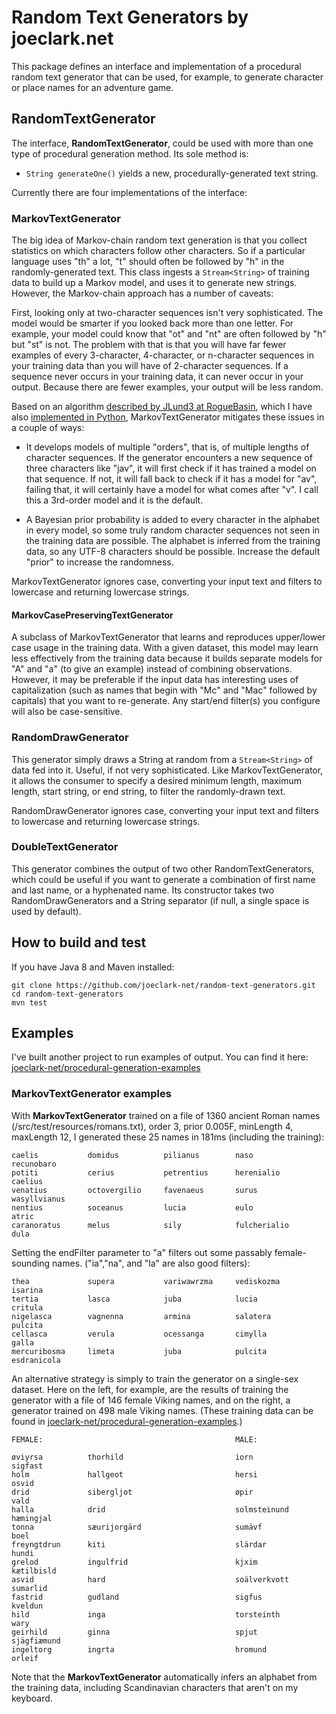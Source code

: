 # Random Text Generators by joeclark.net

This package defines an interface and implementation of a procedural random text generator that can be used, for example, to generate character or place names for an adventure game.

## RandomTextGenerator

The interface, **RandomTextGenerator**, could be used with more than one type of procedural generation method.  Its sole method is:
 
- `String generateOne()` yields a new, procedurally-generated text string.

Currently there are four implementations of the interface: 

### MarkovTextGenerator

The big idea of Markov-chain random text generation is that you collect statistics on which characters follow other characters.  So if a particular language uses "th" a lot, "t" should often be followed by "h" in the randomly-generated text.  This class ingests a `Stream<String>` of training data to build up a Markov model, and uses it to generate new strings. However, the Markov-chain approach has a number of caveats:

First, looking only at two-character sequences isn't very sophisticated. The model would be smarter if you looked back more than one letter.  For example, your model could know that "ot" and "nt" are often followed by "h" but "st" is not. The problem with that is that you will have far fewer examples of every 3-character, 4-character, or n-character sequences in your training data than you will have of 2-character sequences.  If a sequence never occurs in your training data, it can never occur in your output.  Because there are fewer examples, your output will be less random.

Based on an algorithm [described by JLund3 at RogueBasin](http://roguebasin.roguelikedevelopment.org/index.php?title=Names_from_a_high_order_Markov_Process_and_a_simplified_Katz_back-off_scheme),  which I have also [implemented in Python](https://github.com/joeclark-phd/roguestate/blob/master/program/namegen.py), MarkovTextGenerator mitigates these issues in a couple of ways:

- It develops models of multiple "orders", that is, of multiple lengths of character sequences.  If the generator encounters a new sequence of three characters like "jav", it will first check if it has trained a model on that sequence.  If not, it will fall back to check if it has a model for "av", failing that, it will certainly have a model for what comes after "v".  I call this a 3rd-order model and it is the default.

- A Bayesian prior probability is added to every character in the alphabet in every model, so some truly random character sequences not seen in the training data are possible.  The alphabet is inferred from the training data, so any UTF-8 characters should be possible.  Increase the default "prior" to increase the randomness.

MarkovTextGenerator ignores case, converting your input text and filters to lowercase and returning lowercase strings.

#### MarkovCasePreservingTextGenerator

A subclass of MarkovTextGenerator that learns and reproduces upper/lower case usage in the training data.  With a given dataset, this model may learn less effectively from the training data because it builds separate models for "A" and "a" (to give an example) instead of combining observations.  However, it may be preferable if the input data has interesting uses of capitalization (such as names that begin with "Mc" and "Mac" followed by capitals) that you want to re-generate.  Any start/end filter(s) you configure will also be case-sensitive.

### RandomDrawGenerator

This generator simply draws a String at random from a `Stream<String>` of data fed into it.  Useful, if not very sophisticated.  Like MarkovTextGenerator, it allows the consumer to specify a desired minimum length, maximum length, start string, or end string, to filter the randomly-drawn text.

RandomDrawGenerator ignores case, converting your input text and filters to lowercase and returning lowercase strings.

### DoubleTextGenerator

This generator combines the output of two other RandomTextGenerators, which could be useful if you want to generate a combination of first name and last name, or a hyphenated name.  Its constructor takes two RandomDrawGenerators and a String separator (if null, a single space is used by default).


## How to build and test

If you have Java 8 and Maven installed:

    git clone https://github.com/joeclark-net/random-text-generators.git
    cd random-text-generators
    mvn test

## Examples

I've built another project to run examples of output.  You can find it here: [joeclark-net/procedural-generation-examples](https://github.com/joeclark-phd/procedural-generation-examples)

### MarkovTextGenerator examples

With **MarkovTextGenerator** trained on a file of 1360 ancient Roman names (/src/test/resources/romans.txt), order 3, prior 0.005F, minLength 4, maxLength 12, I generated these 25 names in 181ms (including the training):

    caelis           domidus          pilianus        naso             recunobaro  
    potiti           cerius           petrentius      herenialio       caelius     
    venatius         octovergilio     favenaeus       surus            wasyllvianus
    nentius          soceanus         lucia           eulo             atric       
    caranoratus      melus            sily            fulcherialio     dula        
 
Setting the endFilter parameter to "a" filters out some passably female-sounding names.  ("ia","na", and "la" are also good filters):

    thea             supera           variwawrzma     vediskozma       isarina    
    tertia           lasca            juba            lucia            critula    
    nigelasca        vagnenna         armina          salatera         pulcita    
    cellasca         verula           ocessanga       cimylla          galla      
    mercuribosma     limeta           juba            pulcita          esdranicola

An alternative strategy is simply to train the generator on a single-sex dataset.  Here on the left, for example, are the results of training the generator with a file of 146 female Viking names, and on the right, a generator trained on 498 male Viking names.  (These training data can be found in [joeclark-net/procedural-generation-examples](https://github.com/joeclark-phd/procedural-generation-examples).)
    
    FEMALE:                                           MALE:
    
    øviyrsa          thorhild                         iorn             sigfast
    holm             hallgeot                         hersi            osvid
    drid             sibergljot                       øpir             vald
    halla            drid                             solmsteinund     hæmingjal
    tonna            sæurijorgärd                     sumävf           boel
    freyngtdrun      kiti                             slärdar          hundi
    grelod           ingulfrid                        kjxim            kætilbisld
    asvid            hard                             soälverkvott     sumarlid
    fastrid          gudland                          sigfus           kveldun
    hild             inga                             torsteinth       wary
    geirhild         ginna                            spjut            sjägfiæmund
    ingeltorg        ingrta                           hromund          orleif
    
Note that the **MarkovTextGenerator** automatically infers an alphabet from the training data, including Scandinavian characters that aren't on my keyboard.
